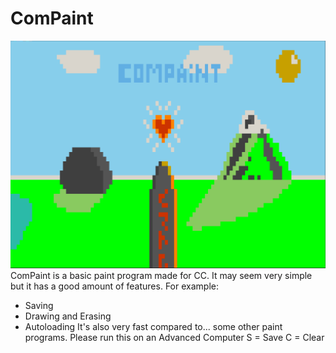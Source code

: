 # ComPaint
![Made by ManaPhoenix](/unknown.png)
ComPaint is a basic paint program made for CC.
It may seem very simple but it has a good amount of features.
For example:
- Saving
- Drawing and Erasing
- Autoloading
It's also very fast compared to... some other paint programs.
Please run this on an Advanced Computer
S = Save
C = Clear
